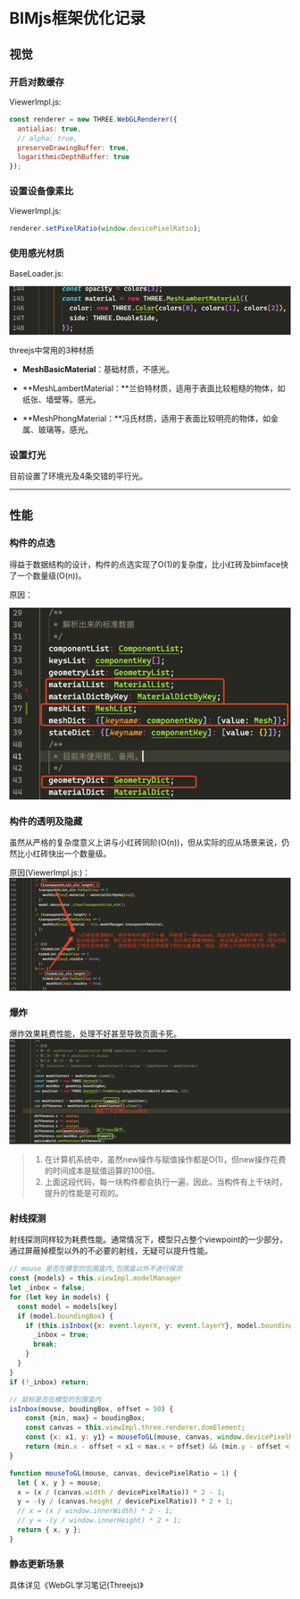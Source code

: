 # BIMjs框架优化记录

## 视觉

### 开启对数缓存

ViewerImpl.js:

```js
const renderer = new THREE.WebGLRenderer({
  antialias: true,
  // alpha: true,
  preserveDrawingBuffer: true,
  logarithmicDepthBuffer: true
});
```

### 设置设备像素比

ViewerImpl.js:

```js
renderer.setPixelRatio(window.devicePixelRatio);
```

### 使用感光材质

BaseLoader.js:

![](/assets/imporct.png)

threejs中常用的3种材质

* **MeshBasicMaterial**：基础材质，不感光。

* **MeshLambertMaterial：**兰伯特材质，适用于表面比较粗糙的物体，如纸张、墙壁等。感光。

* **MeshPhongMaterial：**冯氏材质，适用于表面比较明亮的物体，如金属、玻璃等。感光。

### 设置灯光

目前设置了环境光及4条交错的平行光。

---

## 性能

### 构件的点选

得益于数据结构的设计，构件的点选实现了O\(1\)的复杂度，比小红砖及bimface快了一个数量级\(O\(n\)\)。

原因：

![](/assets/import4.png)

### 构件的透明及隐藏

虽然从严格的复杂度意义上讲与小红砖同阶\(O\(n\)\)，但从实际的应从场景来说，仍然比小红砖快出一个数量级。

原因\(ViewerImpl.js:\)：![](/assets/impyort.png)

### 爆炸

爆炸效果耗费性能，处理不好甚至导致页面卡死。![](/assets/importb.png)

> 1. 在计算机系统中，虽然new操作与赋值操作都是O\(1\)，但new操作花费的时间成本是赋值运算的100倍。
> 2. 上面这段代码，每一块构件都会执行一遍，因此，当构件有上千块时，提升的性能是可观的。

### 射线探测

射线探测同样较为耗费性能。通常情况下，模型只占整个viewpoint的一少部分，通过屏蔽掉模型以外的不必要的射线，无疑可以提升性能。

```js
// mouse 是否在模型的包围盒内,包围盒以外不进行探测
const {models} = this.viewImpl.modelManager
let _inbox = false;
for (let key in models) {
  const model = models[key]
  if (model.boundingBox) {
    if (this.isInbox({x: event.layerX, y: event.layerY}, model.boundingBox)) {
      _inbox = true;
      break;
    }
  }
}
if (!_inbox) return;
```

```js
// 鼠标是否在模型的包围盒内
isInbox(mouse, boudingBox, offset = 50) {
    const {min, max} = boudingBox;
    const canvas = this.viewImpl.three.renderer.domElement;
    const {x: x1, y: y1} = mouseToGL(mouse, canvas, window.devicePixelRatio);
    return (min.x - offset < x1 < max.x + offset) && (min.y - offset < y1 < max.y + offset)
}
```

```js
function mouseToGL(mouse, canvas, devicePixelRatio = 1) {
  let { x, y } = mouse;
  x = (x / (canvas.width / devicePixelRatio)) * 2 - 1;
  y = -(y / (canvas.height / devicePixelRatio)) * 2 + 1;
  // x = (x / window.innerWidth) * 2 - 1;
  // y = -(y / window.innerHeight) * 2 + 1;
  return { x, y };
}
```

### 静态更新场景

具体详见《WebGL学习笔记\(Threejs\)》

